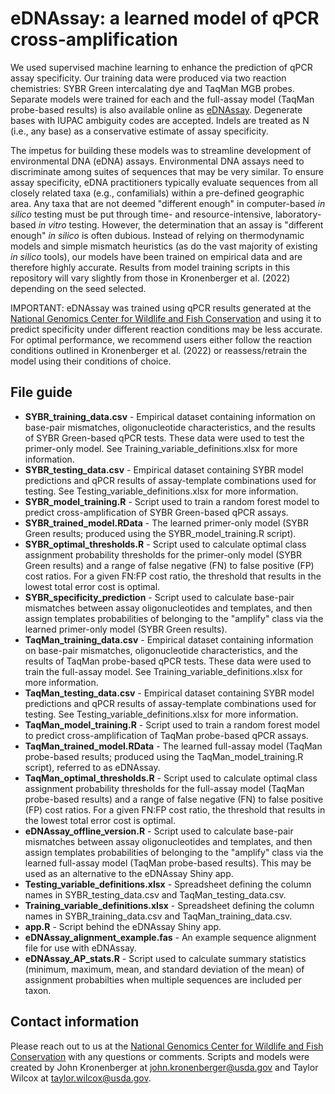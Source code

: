 # eDNAssay: a learned model of qPCR cross-amplification
We used supervised machine learning to enhance the prediction of qPCR assay specificity. Our training data were produced via two reaction chemistries: 
SYBR Green intercalating dye and TaqMan MGB probes. Separate models were trained for each and the full-assay model (TaqMan probe-based results) is also available online as [eDNAssay](https://nationalgenomicscenter.shinyapps.io/eDNAssay/). Degenerate bases with IUPAC ambiguity codes are accepted. Indels are treated as N (i.e., any base) as a conservative estimate of assay specificity.

The impetus for building these models was to streamline development of environmental DNA (eDNA) assays. Environmental DNA assays need to discriminate among 
suites of sequences that may be very similar. To ensure assay specificity, eDNA practitioners typically evaluate sequences from all closely related taxa 
(e.g., confamilials) within a pre-defined geographic area. Any taxa that are not deemed "different enough" in computer-based *in silico* testing must be 
put through time- and resource-intensive, laboratory-based *in vitro* testing. However, the determination that an assay is "different enough" *in silico* 
is often dubious. Instead of relying on thermodynamic models and simple mismatch heuristics (as do the vast majority of existing *in silico* tools), our 
models have been trained on empirical data and are therefore highly accurate. Results from model training scripts in this repository will vary slightly 
from those in Kronenberger et al. (2022) depending on the seed selected.

IMPORTANT: eDNAssay was trained using qPCR results generated at the [National Genomics Center for Wildlife and Fish Conservation](https://www.fs.usda.gov/rmrs/ngc) and using it to predict specificity under different reaction conditions may be less accurate. For optimal performance, we recommend users either follow the reaction conditions outlined in Kronenberger et al. (2022) or reassess/retrain the model using their conditions of choice.

## File guide
- **SYBR_training_data.csv** - Empirical dataset containing information on base-pair mismatches, oligonucleotide characteristics, and the results of SYBR Green-based qPCR tests. These data were used to test the primer-only model. See Training_variable_definitions.xlsx for more information.
- **SYBR_testing_data.csv** - Empirical dataset containing SYBR model predictions and qPCR results of assay-template combinations used for testing. See Testing_variable_definitions.xlsx for more information.
- **SYBR_model_training.R** - Script used to train a random forest model to predict cross-amplification of SYBR Green-based qPCR assays.
- **SYBR_trained_model.RData** - The learned primer-only model (SYBR Green results; produced using the SYBR_model_training.R script).
- **SYBR_optimal_thresholds.R** - Script used to calculate optimal class assignment probability thresholds for the primer-only model (SYBR Green results) and a range of false negative (FN) to false positive (FP) cost ratios. For a given FN:FP cost ratio, the threshold that results in the lowest total error cost is optimal.
- **SYBR_specificity_prediction** - Script used to calculate base-pair mismatches between assay oligonucleotides and templates, and then assign templates
probabilities of belonging to the "amplify" class via the learned primer-only model (SYBR Green results).
- **TaqMan_training_data.csv** - Empirical dataset containing information on base-pair mismatches, oligonucleotide characteristics, and the results of TaqMan probe-based qPCR tests. These data were used to train the full-assay model. See Training_variable_definitions.xlsx for more information.
- **TaqMan_testing_data.csv** - Empirical dataset containing SYBR model predictions and qPCR results of assay-template combinations used for testing. See Testing_variable_definitions.xlsx for more information.
- **TaqMan_model_training.R** - Script used to train a random forest model to predict cross-amplification of TaqMan probe-based qPCR assays.
- **TaqMan_trained_model.RData** - The learned full-assay model (TaqMan probe-based results; produced using the TaqMan_model_training.R script), referred to as eDNAssay.
- **TaqMan_optimal_thresholds.R** - Script used to calculate optimal class assignment probability thresholds for the full-assay model (TaqMan probe-based results) and a range of false negative (FN) to false positive (FP) cost ratios. For a given FN:FP cost ratio, the threshold that results in the lowest total error cost is optimal.
- **eDNAssay_offline_version.R** - Script used to calculate base-pair mismatches between assay oligonucleotides and templates, and then assign templates
probabilities of belonging to the "amplify" class via the learned full-assay model (TaqMan probe-based results). This may be used as an alternative to the eDNAssay Shiny app.
- **Testing_variable_definitions.xlsx** - Spreadsheet defining the column names in SYBR_testing_data.csv and TaqMan_testing_data.csv.
- **Training_variable_definitions.xlsx** - Spreadsheet defining the column names in SYBR_training_data.csv and TaqMan_training_data.csv.
- **app.R** - Script behind the eDNAssay Shiny app.
- **eDNAssay_alignment_example.fas** - An example sequence alignment file for use with eDNAssay.
- **eDNAssay_AP_stats.R** - Script used to calculate summary statistics (minimum, maximum, mean, and standard deviation of the mean) 
of assignment probabilties when multiple sequences are included per taxon.

## Contact information
Please reach out to us at the [National Genomics Center for Wildlife and Fish Conservation](https://www.fs.usda.gov/rmrs/ngc) with any questions or comments. 
Scripts and models were created by John Kronenberger at john.kronenberger@usda.gov and Taylor Wilcox at taylor.wilcox@usda.gov.
